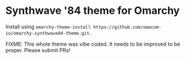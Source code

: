 # Synthwave '84 theme for Omarchy

Install using `omarchy-theme-install https://github.com/omacom-io/omarchy-synthwave84-theme.git`.

FIXME: This whole theme was vibe coded. It needs to be improved to be proper. Please submit PRs!
